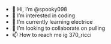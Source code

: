 - 👋 Hi, I’m @spooky098
- 👀 I’m interested in coding
- 🌱 I’m currently learning electrice
- 💞️ I’m looking to collaborate on pulling
- 📫 How to reach me ig 370_ricci

<!---
spooky098/spooky098 is a ✨ special ✨ repository because its `README.md` (this file) appears on your GitHub profile.
You can click the Preview link to take a look at your changes.
--->
